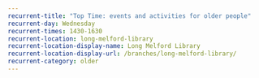 ```yaml
---
recurrent-title: "Top Time: events and activities for older people"
recurrent-day: Wednesday
recurrent-times: 1430-1630
recurrent-location: long-melford-library
recurrent-location-display-name: Long Melford Library
recurrent-location-display-url: /branches/long-melford-library/
recurrent-category: older
---
```

